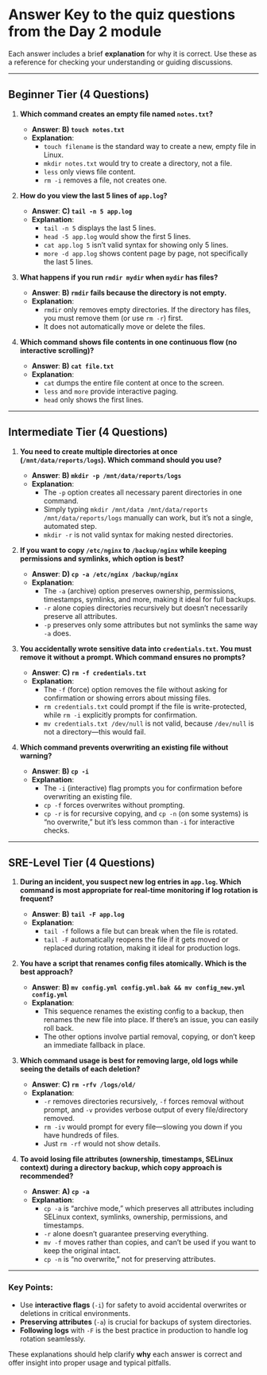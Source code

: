 # **Answer Key** to the quiz questions from the Day 2 module

Each answer includes a brief **explanation** for why it is correct. Use these as a reference for checking your understanding or guiding discussions.

---

## **Beginner Tier (4 Questions)**

1. **Which command creates an empty file named `notes.txt`?**  
   - **Answer**: **B) `touch notes.txt`**  
   - **Explanation**:  
     - `touch filename` is the standard way to create a new, empty file in Linux.  
     - `mkdir notes.txt` would try to create a directory, not a file.  
     - `less` only views file content.  
     - `rm -i` removes a file, not creates one.

2. **How do you view the last 5 lines of `app.log`?**  
   - **Answer**: **C) `tail -n 5 app.log`**  
   - **Explanation**:  
     - `tail -n 5` displays the last 5 lines.  
     - `head -5 app.log` would show the first 5 lines.  
     - `cat app.log 5` isn’t valid syntax for showing only 5 lines.  
     - `more -d app.log` shows content page by page, not specifically the last 5 lines.

3. **What happens if you run `rmdir mydir` when `mydir` has files?**  
   - **Answer**: **B) `rmdir` fails because the directory is not empty.**  
   - **Explanation**:  
     - `rmdir` only removes empty directories. If the directory has files, you must remove them (or use `rm -r`) first.  
     - It does not automatically move or delete the files.

4. **Which command shows file contents in one continuous flow (no interactive scrolling)?**  
   - **Answer**: **B) `cat file.txt`**  
   - **Explanation**:  
     - `cat` dumps the entire file content at once to the screen.  
     - `less` and `more` provide interactive paging.  
     - `head` only shows the first lines.

---

## **Intermediate Tier (4 Questions)**

1. **You need to create multiple directories at once (`/mnt/data/reports/logs`). Which command should you use?**  
   - **Answer**: **B) `mkdir -p /mnt/data/reports/logs`**  
   - **Explanation**:  
     - The `-p` option creates all necessary parent directories in one command.  
     - Simply typing `mkdir /mnt/data /mnt/data/reports /mnt/data/reports/logs` manually can work, but it’s not a single, automated step.  
     - `mkdir -r` is not valid syntax for making nested directories.

2. **If you want to copy `/etc/nginx` to `/backup/nginx` while keeping permissions and symlinks, which option is best?**  
   - **Answer**: **D) `cp -a /etc/nginx /backup/nginx`**  
   - **Explanation**:  
     - The `-a` (archive) option preserves ownership, permissions, timestamps, symlinks, and more, making it ideal for full backups.  
     - `-r` alone copies directories recursively but doesn’t necessarily preserve all attributes.  
     - `-p` preserves only some attributes but not symlinks the same way `-a` does.

3. **You accidentally wrote sensitive data into `credentials.txt`. You must remove it without a prompt. Which command ensures no prompts?**  
   - **Answer**: **C) `rm -f credentials.txt`**  
   - **Explanation**:  
     - The `-f` (force) option removes the file without asking for confirmation or showing errors about missing files.  
     - `rm credentials.txt` could prompt if the file is write-protected, while `rm -i` explicitly prompts for confirmation.  
     - `mv credentials.txt /dev/null` is not valid, because `/dev/null` is not a directory—this would fail.

4. **Which command prevents overwriting an existing file without warning?**  
   - **Answer**: **B) `cp -i`**  
   - **Explanation**:  
     - The `-i` (interactive) flag prompts you for confirmation before overwriting an existing file.  
     - `cp -f` forces overwrites without prompting.  
     - `cp -r` is for recursive copying, and `cp -n` (on some systems) is “no overwrite,” but it’s less common than `-i` for interactive checks.

---

## **SRE-Level Tier (4 Questions)**

1. **During an incident, you suspect new log entries in `app.log`. Which command is most appropriate for real-time monitoring if log rotation is frequent?**  
   - **Answer**: **B) `tail -F app.log`**  
   - **Explanation**:  
     - `tail -f` follows a file but can break when the file is rotated.  
     - `tail -F` automatically reopens the file if it gets moved or replaced during rotation, making it ideal for production logs.

2. **You have a script that renames config files atomically. Which is the best approach?**  
   - **Answer**: **B) `mv config.yml config.yml.bak && mv config_new.yml config.yml`**  
   - **Explanation**:  
     - This sequence renames the existing config to a backup, then renames the new file into place. If there’s an issue, you can easily roll back.  
     - The other options involve partial removal, copying, or don’t keep an immediate fallback in place.

3. **Which command usage is best for removing large, old logs while seeing the details of each deletion?**  
   - **Answer**: **C) `rm -rfv /logs/old/`**  
   - **Explanation**:  
     - `-r` removes directories recursively, `-f` forces removal without prompt, and `-v` provides verbose output of every file/directory removed.  
     - `rm -iv` would prompt for every file—slowing you down if you have hundreds of files.  
     - Just `rm -rf` would not show details.

4. **To avoid losing file attributes (ownership, timestamps, SELinux context) during a directory backup, which copy approach is recommended?**  
   - **Answer**: **A) `cp -a`**  
   - **Explanation**:  
     - `cp -a` is “archive mode,” which preserves all attributes including SELinux context, symlinks, ownership, permissions, and timestamps.  
     - `-r` alone doesn’t guarantee preserving everything.  
     - `mv -f` moves rather than copies, and can’t be used if you want to keep the original intact.  
     - `cp -n` is “no overwrite,” not for preserving attributes.

---

### **Key Points:**

- Use **interactive flags** (`-i`) for safety to avoid accidental overwrites or deletions in critical environments.  
- **Preserving attributes** (`-a`) is crucial for backups of system directories.  
- **Following logs** with `-F` is the best practice in production to handle log rotation seamlessly.  

These explanations should help clarify **why** each answer is correct and offer insight into proper usage and typical pitfalls.
